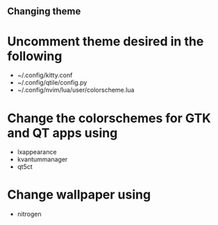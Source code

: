 ## Changing theme

# Uncomment theme desired in the following
* ~/.config/kitty.conf 
* ~/.config/qtile/config.py
* ~/.config/nvim/lua/user/colorscheme.lua

# Change the colorschemes for GTK and QT apps using
* lxappearance
* kvantummanager
* qt5ct 

# Change wallpaper using
* nitrogen 
